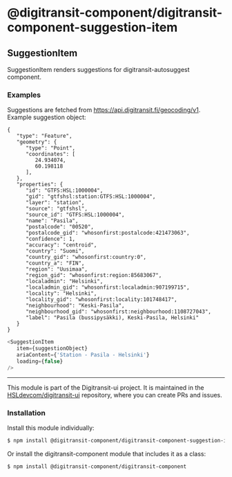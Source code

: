# @digitransit-component/digitransit-component-suggestion-item

<!-- Generated by documentation.js. Update this documentation by updating the source code. -->

## SuggestionItem

SuggestionItem renders suggestions for digitransit-autosuggest component.

### Examples

Suggestions are fetched from https://api.digitransit.fi/geocoding/v1.
Example suggestion object:
```
{
   "type": "Feature",
   "geometry": {
      "type": "Point",
      "coordinates": [
         24.934074,
         60.198118
      ],
   },
   "properties": {
      "id": "GTFS:HSL:1000004",
      "gid": "gtfshsl:station:GTFS:HSL:1000004",
      "layer": "station",
      "source": "gtfshsl",
      "source_id": "GTFS:HSL:1000004",
      "name": "Pasila",
      "postalcode": "00520",
      "postalcode_gid": "whosonfirst:postalcode:421473063",
      "confidence": 1,
      "accuracy": "centroid",
      "country": "Suomi",
      "country_gid": "whosonfirst:country:0",
      "country_a": "FIN",
      "region": "Uusimaa",
      "region_gid": "whosonfirst:region:85683067",
      "localadmin": "Helsinki",
      "localadmin_gid": "whosonfirst:localadmin:907199715",
      "locality": "Helsinki",
      "locality_gid": "whosonfirst:locality:101748417",
      "neighbourhood": "Keski-Pasila",
      "neighbourhood_gid": "whosonfirst:neighbourhood:1108727043",
      "label": "Pasila (bussipysäkki), Keski-Pasila, Helsinki"
   }
}
```


```javascript
<SuggestionItem
   item={suggestionObject}
   ariaContent={'Station - Pasila - Helsinki'}
   loading={false}
/>
```

<!-- This file is automatically generated. Please don't edit it directly:
if you find an error, edit the source file (likely index.js), and re-run
./scripts/generate-readmes in the digitransit-component project. -->

---

This module is part of the Digitransit-ui project. It is maintained in the
[HSLdevcom/digitransit-ui](https://github.com/HSLdevcom/digitransit-ui) repository, where you can create
PRs and issues.

### Installation

Install this module individually:

```sh
$ npm install @digitransit-component/digitransit-component-suggestion-item
```

Or install the digitransit-component module that includes it as a class:

```sh
$ npm install @digitransit-component/digitransit-component
```
